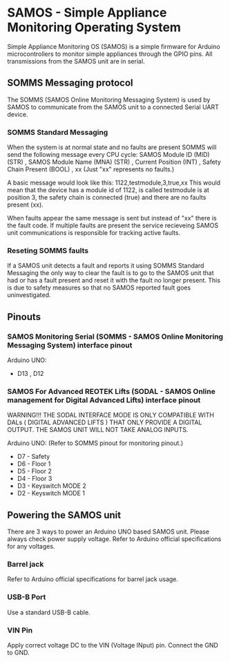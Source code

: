 # SAMOS - Simple Appliance Monitoring Operating System
Simple Appliance Monitoring OS (SAMOS) is a simple firmware for Arduino microcontrollers
to monitor simple appliances through the GPIO pins. All transmissions from the SAMOS unit are
in serial.

## SOMMS Messaging protocol
The SOMMS (SAMOS Online Monitoring Messaging System) is used by SAMOS to communicate from the
SAMOS unit to a connected Serial UART device.

### SOMMS Standard Messaging
When the system is at normal state and no faults are present SOMMS will send the following message
every CPU cycle:
SAMOS Module ID (MID) (STR) , SAMOS Module Name (MNA) (STR) , Current Position (INT) , Safety Chain Present (BOOL) , xx (Just "xx" represents no faults.)

A basic message would look like this:
1122,testmodule,3,true,xx
This would mean that the device has a module id of 1122, is called testmodule is at position 3, the safety chain is connected (true)
and there are no faults present (xx).

When faults appear the same message is sent but instead of "xx" there is the fault code. If multiple faults are present the service recieveing
SAMOS unit communications is responsible for tracking active faults.

### Reseting SOMMS faults

If a SAMOS unit detects a fault and reports it using SOMMS Standard Messaging the only way to clear the fault
is to go to the SAMOS unit that had or has a fault present and reset it with the fault no longer present.
This is due to safety measures so that no SAMOS reported fault goes uninvestigated.

## Pinouts

### SAMOS Monitoring Serial (SOMMS - SAMOS Online Monitoring Messaging System) interface pinout
Arduino UNO:
- D13 , D12

### SAMOS For Advanced REOTEK Lifts (SODAL - SAMOS Online management for Digital Advanced Lifts) interface pinout

WARNING!!! THE SODAL INTERFACE MODE IS ONLY COMPATIBLE WITH DALs ( DIGITAL ADVANCED LIFTS ) THAT ONLY PROVIDE
A DIGITAL OUTPUT. THE SAMOS UNIT WILL NOT TAKE ANALOG INPUTS.

Arduino UNO: (Refer to SOMMS pinout for monitoring pinout.)
- D7 - Safety
- D6 - Floor 1
- D5 - Floor 2
- D4 - Floor 3
- D3 - Keyswitch MODE 2
- D2 - Keyswitch MODE 1

## Powering the SAMOS unit
There are 3 ways to power an Arduino UNO based SAMOS unit. Please always check power supply voltage.
Refer to Arduino official specifications for any voltages.
### Barrel jack
Refer to Arduino official specifications for barrel jack usage.
### USB-B Port
Use a standard USB-B cable.
### VIN Pin
Apply correct voltage DC to the VIN (Voltage INput) pin. Connect the GND to GND.
